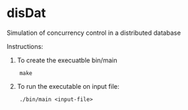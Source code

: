 # disDat
Simulation of concurrency control in a distributed database 

Instructions:
1. To create the execuatble bin/main
```
    make
```
2. To run the executable on input file:
```
    ./bin/main <input-file>
```

